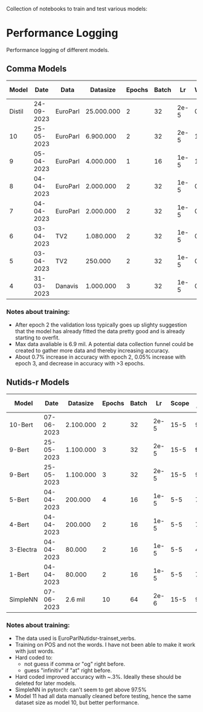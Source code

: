 Collection of notebooks to train and test various models:

# Performance Logging
Performance logging of different models.
## Comma Models
Model | Date | Data | Datasize | Epochs | Batch | Lr | WDecay | Scope | Test accuracy | Test F1 
--- | --- | --- | --- | --- | --- | --- | --- | --- | --- | ---
Distil | 24-09-2023 | EuroParl | 25.000.000 | 2 | 32 | 2e-5 | 0 | 15-5 | **%** | Unknown
10 | 25-05-2023 | EuroParl | 6.900.000 | 2 | 32 | 2e-5 | 1e-2 | 15-10 | **98.99%** | Unknown
9 | 05-04-2023 | EuroParl | 4.000.000 | 1 | 16 | 1e-5 | 1e-4 | 5-5 | 98.09% | **0.931**
8 | 04-04-2023 | EuroParl | 2.000.000 | 2 | 32 | 1e-5 | 0 | 10-10 | 97.41% | 0.905
7 | 04-04-2023 | EuroParl | 2.000.000 | 2 | 32 | 1e-5 | 0 | 5-5 | 97.64% | 0.915
6 | 03-04-2023 | TV2 | 1.080.000 | 2 | 32 | 1e-5 | 0 | 3-3 | 97,43% | x
5 | 03-04-2023 | TV2 | 250.000 | 2 | 32 | 1e-5 | 0 | 3-3 | 96,69% | x
4 | 31-03-2023 | Danavis | 1.000.000 | 3 | 32 | 1e-5 | 0 | 3-3 | 94.19% | 0.83

### Notes about training:
- After epoch 2 the validation loss typically goes up slighty suggestion that the model has already fitted the data pretty good and is already starting to overfit.
- Max data avaliable is 6.9 mil. A potential data collection funnel could be created to gather more data and thereby increasing accuracy.
- About 0.7% increase in accuracy with epoch 2, 0.05% increase with epoch 3, and decrease in accuracy with >3 epochs.

## Nutids-r Models
Model | Date | Datasize | Epochs | Batch | Lr | Scope | Test correct | Test wrong | Test F1 | Cutoff
--- | --- | --- | --- | --- | --- | --- | --- | --- | --- | ---
10-Bert | 07-06-2023 | 2.100.000 | 2 | 32 | 2e-5 | 15-5 | 96.12% | 00.41% |  0.98897 | 0.95
9-Bert | 25-05-2023 | 1.100.000 | 3 | 32 | 2e-5 | 15-5 | **96.62%** | 00.46% | **0.990** | 0.95
9-Bert | 25-05-2023 | 1.100.000 | 3 | 32 | 2e-5 | 15-5 | 98.87% | 01.13% | **0.990** | 0
5-Bert | 04-04-2023 | 200.000 | 4 | 16 | 1e-5 | 5-5 | 75.53% | 02.66% | Unknown | 0.95
4-Bert | 04-04-2023 | 200.000 | 2 | 16 | 1e-5 | 5-5 | 75.53% | 02.66% | Unknown | 0.95
3-Electra | 04-04-2023 | 80.000 | 2 | 16 | 1e-5 | 5-5 | 48.4% | **0%** | Unknown | 0.95
1-Bert | 04-04-2023 | 80.000 | 2 | 16 | 1e-5 | 5-5 | 74.47% | 02.66% | Unknown | 0.95
SimpleNN | 07-06-2023 | 2.6 mil | 10 | 64 | 2e-6 | 15-5 | 97.56% | ___ | ___ | 0 

### Notes about training:
- The data used is EuroParlNutidsr-trainset_verbs.
- Training on POS and not the words. I have not been able to make it work with just words.
- Hard coded to:
  - not guess if comma or "og" right before.
  - guess "infinitiv" if "at" right before.
- Hard coded improved accuracy with ~.3%. Ideally these should be deleted for later models.
- SimpleNN in pytorch: can't seem to get above 97.5%
- Model 11 had all data manually cleaned before testing, hence the same dataset size as model 10, but better performance.
